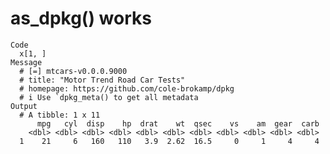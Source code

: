 # as_dpkg() works

    Code
      x[1, ]
    Message
      # [=] mtcars-v0.0.0.9000
      # title: "Motor Trend Road Car Tests"
      # homepage: https://github.com/cole-brokamp/dpkg
      # i Use `dpkg_meta() to get all metadata
    Output
      # A tibble: 1 x 11
          mpg   cyl  disp    hp  drat    wt  qsec    vs    am  gear  carb
        <dbl> <dbl> <dbl> <dbl> <dbl> <dbl> <dbl> <dbl> <dbl> <dbl> <dbl>
      1    21     6   160   110   3.9  2.62  16.5     0     1     4     4

